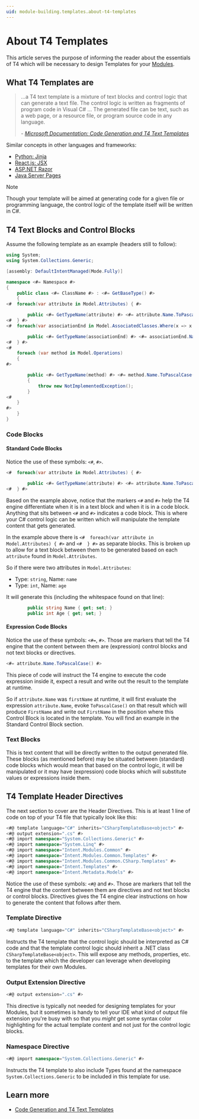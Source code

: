 ```yaml
---
uid: module-building.templates.about-t4-templates
---
```

# About T4 Templates

This article serves the purpose of informing the reader about the essentials of T4 which will be necessary to design Templates for your [Modules](xref:application-development.applications-and-solutions.about-modules).

## What T4 Templates are

> ...a T4 text template is a mixture of text blocks and control logic that can generate a text file. The control logic is written as fragments of program code in Visual C# ... The generated file can be text, such as a web page, or a resource file, or program source code in any language.
>
> *- [Microsoft Documentation: Code Generation and T4 Text Templates](https://docs.microsoft.com/en-us/visualstudio/modeling/code-generation-and-t4-text-templates?view=vs-2022)*

Similar concepts in other languages and frameworks:

* [Python: Jinja](https://jinja.palletsprojects.com/en/3.0.x/templates/)
* [React.js: JSX](https://reactjs.org/docs/introducing-jsx.html)
* [ASP.NET Razor](https://www.w3schools.com/asp/razor_syntax.asp)
* [Java Server Pages](https://www.baeldung.com/spring-template-engines#java-server-pages)

> [!NOTE]
> Though your template will be aimed at generating code for a given file or programming language, the control logic of the template itself will be written in C#.

## T4 Text Blocks and Control Blocks

Assume the following template as an example (headers still to follow):

```csharp
using System;
using System.Collections.Generic;

[assembly: DefaultIntentManaged(Mode.Fully)]

namespace <#= Namespace #>
{
    public class <#= ClassName #> : <#= GetBaseType() #>
    {
<#  foreach(var attribute in Model.Attributes) { #>

        public <#= GetTypeName(attribute) #> <#= attribute.Name.ToPascalCase() #> { get; set; }
<#  } #>
<#  foreach(var associationEnd in Model.AssociatedClasses.Where(x => x.IsNavigable)) { #>

        public <#= GetTypeName(associationEnd) #> <#= associationEnd.Name.ToPascalCase() #> { get; set; }
<#  } #>
<#
    foreach (var method in Model.Operations)
    { 
#>

        public <#= GetTypeName(method) #> <#= method.Name.ToPascalCase() #>(<#= string.Join(", ", method.Parameters.Select(s => $"{GetTypeName(s)} {s.Name.ToCamelCase()}")) #>)
        {
            throw new NotImplementedException();
        }
<#
    } 
#>
    }
}
```

### Code Blocks

#### Standard Code Blocks

Notice the use of these symbols: `<#`, `#>`.

```csharp
<#  foreach(var attribute in Model.Attributes) { #>

        public <#= GetTypeName(attribute) #> <#= attribute.Name.ToPascalCase() #> { get; set; }
<#  } #>
```

Based on the example above, notice that the markers `<#` and `#>` help the T4 engine differentiate when it is in a text block and when it is in a code block. Anything that sits between `<#` and `#>` indicates a code block. This is where your C# control logic can be written which will manipulate the template content that gets generated.

In the example above there is `<#  foreach(var attribute in Model.Attributes) { #>` and `<#  } #>` as separate blocks. This is broken up to allow for a text block between them to be generated based on each `attribute` found in `Model.Attributes`.

So if there were two attributes in `Model.Attributes`:

* Type: `string`, Name: `name`
* Type: `int`, Name: `age`

It will generate this (including the whitespace found on that line):

```csharp
        public string Name { get; set; }
        public int Age { get; set; }
```

#### Expression Code Blocks

Notice the use of these symbols: `<#=`, `#>`. Those are markers that tell the T4 engine that the content between them are (expression) control blocks and not text blocks or directives.

```csharp
<#= attribute.Name.ToPascalCase() #>
```

This piece of code will instruct the T4 engine to execute the code expression inside it, expect a result and write out the result to the template at runtime.

So if `attribute.Name` was `firstName` at runtime, it will first evaluate the expression `attribute.Name`, evoke `ToPascalCase()` on that result which will produce `FirstName` and write out `FirstName` in the position where this Control Block is located in the template. You will find an example in the Standard Control Block section.

### Text Blocks

This is text content that will be directly written to the output generated file. These blocks (as mentioned before) may be situated between (standard) code blocks which would mean that based on the control logic, it will be manipulated or it may have (expression) code blocks which will substitute values or expressions inside them.

## T4 Template Header Directives

The next section to cover are the Header Directives. This is at least 1 line of code on top of your T4 file that typically look like this:

```csharp
<#@ template language="C#" inherits="CSharpTemplateBase<object>" #>
<#@ output extension=".cs" #>
<#@ import namespace="System.Collections.Generic" #>
<#@ import namespace="System.Linq" #>
<#@ import namespace="Intent.Modules.Common" #>
<#@ import namespace="Intent.Modules.Common.Templates" #>
<#@ import namespace="Intent.Modules.Common.CSharp.Templates" #>
<#@ import namespace="Intent.Templates" #>
<#@ import namespace="Intent.Metadata.Models" #>
```

Notice the use of these symbols: `<#@` and `#>`. Those are markers that tell the T4 engine that the content between them are directives and not text blocks or control blocks. Directives gives the T4 engine clear instructions on how to generate the content that follows after them.

### Template Directive

```csharp
<#@ template language="C#" inherits="CSharpTemplateBase<object>" #>
```

Instructs the T4 template that the control logic should be interpreted as C# code and that the template control logic should inherit a .NET class `CSharpTemplateBase<object>`. This will expose any methods, properties, etc. to the template which the developer can leverage when developing templates for their own Modules.

### Output Extension Directive

```csharp
<#@ output extension=".cs" #>
```

This directive is typically not needed for designing templates for your Modules, but it sometimes is handy to tell your IDE what kind of output file extension you're busy with so that you *might* get some syntax color highlighting for the actual template content and not just for the control logic blocks.

### Namespace Directive

```csharp
<#@ import namespace="System.Collections.Generic" #>
```

Instructs the T4 template to also include Types found at the namespace `System.Collections.Generic` to be included in this template for use.

## Learn more

* [Code Generation and T4 Text Templates](https://docs.microsoft.com/en-us/visualstudio/modeling/code-generation-and-t4-text-templates?view=vs-2022)